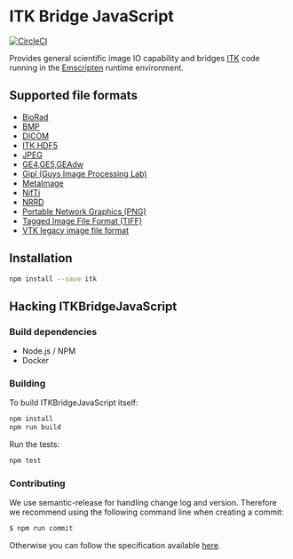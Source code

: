 ITK Bridge JavaScript
=====================

[![CircleCI](https://circleci.com/gh/InsightSoftwareConsortium/ITKBridgeJavaScript.svg?style=svg)](https://circleci.com/gh/InsightSoftwareConsortium/ITKBridgeJavaScript)

Provides general scientific image IO capability and bridges
[ITK](https://itk.org) code running in the
[Emscripten](http://emscripten.org/) runtime environment.

Supported file formats
----------------------

- [BioRad](http://www.bio-rad.com/)
- [BMP](https://en.wikipedia.org/wiki/BMP_file_format)
- [DICOM](http://dicom.nema.org/)
- [ITK HDF5](https://support.hdfgroup.org/HDF5/)
- [JPEG](https://en.wikipedia.org/wiki/JPEG_File_Interchange_Format)
- [GE4,GE5,GEAdw](http://www3.gehealthcare.com)
- [Gipl (Guys Image Processing Lab)](https://www.ncbi.nlm.nih.gov/pubmed/12956259)
- [MetaImage](https://itk.org/Wiki/ITK/MetaIO/Documentation)
- [NifTi](https://nifti.nimh.nih.gov/nifti-1)
- [NRRD](http://teem.sourceforge.net/nrrd/format.html)
- [Portable Network Graphics (PNG)](https://en.wikipedia.org/wiki/Portable_Network_Graphics)
- [Tagged Image File Format (TIFF)](https://en.wikipedia.org/wiki/TIFF)
- [VTK legacy image file format](http://www.vtk.org/VTK/img/file-formats.pdf)

Installation
------------

```bash
npm install --save itk
```

Hacking ITKBridgeJavaScript
---------------------------

### Build dependencies

- Node.js / NPM
- Docker

### Building

To build ITKBridgeJavaScript itself:

```bash
npm install
npm run build
```

Run the tests:
```bash
npm test
```

### Contributing

We use semantic-release for handling change log and version.
Therefore we recommend using the following command line when
creating a commit:

```sh
$ npm run commit
```

Otherwise you can follow the specification available [here](https://gist.github.com/stephenparish/9941e89d80e2bc58a153).
